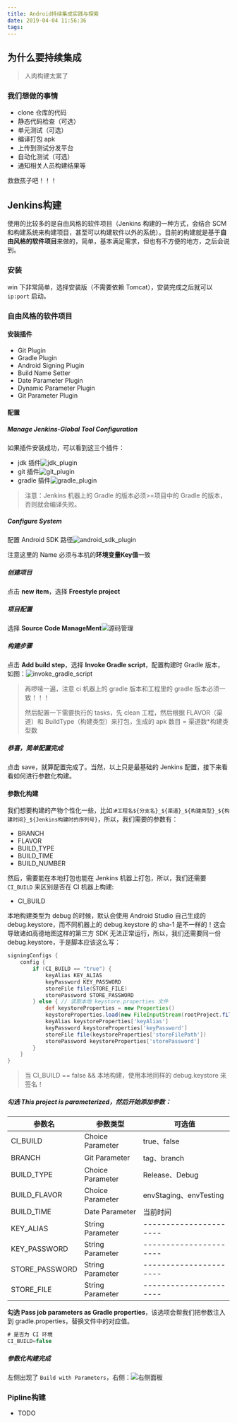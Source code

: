 ```yaml
---
title: Android持续集成实践与探索
date: 2019-04-04 11:56:36
tags:
---
```


## 为什么要持续集成

> 人肉构建太累了

### 我们想做的事情

- clone 仓库的代码
- 静态代码检查（可选）
- 单元测试（可选）
- 编译打包 apk
- 上传到测试分发平台
- 自动化测试（可选）
- 通知相关人员构建结果等

救救孩子吧！！！

<!-- more -->

## Jenkins构建

使用的比较多的是自由风格的软件项目（Jenkins 构建的一种方式，会结合 SCM 和构建系统来构建项目，甚至可以构建软件以外的系统）。目前的构建就是基于**自由风格的软件项目**来做的，简单，基本满足需求，但也有不方便的地方，之后会说到。

### 安装

win 下非常简单，选择安装版（不需要依赖 Tomcat），安装完成之后就可以 `ip:port` 启动。

### 自由风格的软件项目

#### 安装插件

- Git Plugin
- Gradle Plugin
- Android Signing Plugin
- Build Name Setter
- Date Parameter Plugin
- Dynamic Parameter Plugin
- Git Parameter Plugin

#### 配置

##### Manage Jenkins-Global Tool Configuration

如果插件安装成功，可以看到这三个插件：

- jdk 插件![jdk_plugin](http://assets.processon.com/chart_image/5cb024cae4b09ccab355c702.png)
- git 插件![git_plugin](http://assets.processon.com/chart_image/5cb024c5e4b09a003b2e412f.png)
- gradle 插件![gradle_plugin](http://assets.processon.com/chart_image/5ca5b6bde4b031d0225d5d52.png)

> 注意：Jenkins 机器上的 Gradle 的版本必须>=项目中的 Gradle 的版本，否则就会编译失败。

##### Configure System

配置 Android SDK 路径![android_sdk_plugin](http://assets.processon.com/chart_image/5ca5c81ee4b029f6dae74553.png)

注意这里的 Name 必须与本机的**环境变量Key值**一致

##### 创建项目

点击 **new item**，选择 **Freestyle project**

##### 项目配置

选择 **Source Code ManageMent**![源码管理](http://assets.processon.com/chart_image/5cab22e1e4b06765f088f007.png)

##### 构建步骤

点击 **Add build step**，选择 **Invoke Gradle script**，配置构建时 Gradle 版本，如图：![invoke_gradle_script](http://assets.processon.com/chart_image/5cb02752e4b02a2858e8f87c.png)

> 再啰嗦一遍，注意 ci 机器上的 gradle 版本和工程里的 gradle 版本必须一致！！！
>
> 然后配置一下需要执行的 tasks，先 clean 工程，然后根据 FLAVOR（渠道）和 BuildType（构建类型）来打包，生成的 apk 数目 = 渠道数*构建类型数

##### 恭喜，简单配置完成

点击 save，就算配置完成了。当然，以上只是最基础的 Jenkins 配置，接下来看看如何进行参数化构建。

#### 参数化构建

我们想要构建的产物个性化一些，比如:`#工程名${分支名}_${渠道}_${构建类型}_${构建时间}_${Jenkins构建时的序列号}`，所以，我们需要的参数有：

- BRANCH
- FLAVOR
- BUILD_TYPE
- BUILD_TIME
- BUILD_NUMBER

然后，需要能在本地打包也能在 Jenkins 机器上打包，所以，我们还需要 `CI_BUILD` 来区别是否在 CI 机器上构建:

- CI_BUILD

本地构建类型为 debug 的时候，默认会使用 Android Studio 自己生成的 debug.keystore，而不同机器上的 debug.keystore 的 sha-1 是不一样的！这会导致诸如高德地图这样的第三方 SDK 无法正常运行，所以，我们还需要同一份 debug.keystore，于是脚本应该这么写：

```groovy
signingConfigs {
    config {
        if (CI_BUILD == "true") {
            keyAlias KEY_ALIAS
            keyPassword KEY_PASSWORD
            storeFile file(STORE_FILE)
            storePassword STORE_PASSWORD
        } else { // 读取本地 keystore.properties 文件
            def keystoreProperties = new Properties()
   			keystoreProperties.load(new FileInputStream(rootProject.file("keystore.properties")))
            keyAlias keystoreProperties['keyAlias']
            keyPassword keystoreProperties['keyPassword']
            storeFile file(keystoreProperties['storeFilePath'])
            storePassword keystoreProperties['storePassword']
        }
    }
}
```

> 当 CI_BUILD == false && 本地构建，使用本地同样的 debug.keystore 来签名！

##### 勾选 This project is parameterized，然后开始添加参数：

| 参数名         | 参数类型         | 可选值                 |
| -------------- | ---------------- | ---------------------- |
| CI_BUILD       | Choice Parameter | true、false            |
| BRANCH         | Git Parameter    | tag、branch            |
| BUILD_TYPE     | Choice Parameter | Release、Debug         |
| BUILD_FLAVOR   | Choice Parameter | envStaging、envTesting |
| BUILD_TIME     | Date Parameter   | 当前时间               |
| KEY_ALIAS      | String Parameter | ---------------------- |
| KEY_PASSWORD   | String Parameter | ---------------------- |
| STORE_PASSWORD | String Parameter | ---------------------- |
| STORE_FILE     | String Parameter | ---------------------- |

**勾选 Pass job parameters as Gradle properties**，该选项会帮我们把参数注入到 gradle.properties，替换文件中的对应值。

```groovy
# 是否为 CI 环境
CI_BUILD=false
```

##### 参数化构建完成

左侧出现了 `Build with Parameters`，右侧：![右侧面板](http://assets.processon.com/chart_image/5cb03a21e4b0b62750f80baf.png)

### Pipline构建
- TODO